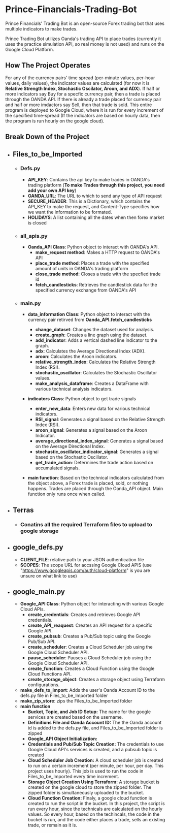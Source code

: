 # Prince-Financials-Trading-Bot

Prince Financials' Trading Bot is an open-source Forex trading bot that uses multiple indicators to make trades.

Prince Trading Bot utilizes Oanda's trading API to place trades (currently it uses the practice simulation API, so real money is not used) and runs on the Google Cloud Platform.

## How The Project Operates
For any of the currency pairs' time spread (per-minute values, per-hour values, daily values), the indicator values are calculated (for now it is **Relative Strength Index, Stochastic Oscilator, Aroon, and ADX**). If half or more indicators say Buy for a specfic currency pair, then a trade is placed through the OANDA API. If there is already a trade placed for currency pair and half or more imdactors say Sell, then that trade is sold. 
This entire program is deployed to Google Cloud, where it is run for every increment of the specified time-spread (If the indicators are based on hourly data, then the program is run hourly on the google cloud).

## Break Down of the Project
- ## Files_to_be_Imported
  - ### Defs.py
    - **API_KEY**: Contains the api key to make trades in OANDA's trading platform (**To make Trades through this project, you need add your own API key**)
    - **OANDA_URL**: The URL to which to send any type of API request
    - **SECURE_HEADER**: This is a Dictionary, which contains the API_KEY to make the request, and Content-Type specifies how we want the information to be formated.
    - **HOLIDAYS**: A list containing all the dates when then forex market is closed
   
  - ### all_apis.py
    - **Oanda_API Class**: Python object to interact with OANDA's API.
      - **make_request method**: Makes a HTTP request to OANDA's API
      - **place_trade method**: Places a trade with the specified amount of units in OANDA's trading platform
      - **close_trade method**: Closes a trade with the specfied trade id
      - **fetch_candlesticks**: Retrieves the candlestick data for the specified currency exchange from OANDA's API 

  - ### main.py
    - **data_information Class**: Python object to interact with the currency pair retirved from **Oanda_API.fetch_candlesticks**
      - **change_dataset**: Changes the dataset used for analysis.
      - **create_graph**: Creates a line graph using the dataset.
      - **add_indicator**: Adds a vertical dashed line indicator to the graph.
      - **adx**: Calculates the Average Directional Index (ADX).
      - **aroon**: Calculates the Aroon indicators.
      - **relative_strength_index**: Calculates the Relative Strength Index (RSI).
      - **stochastic_oscillator**: Calculates the Stochastic Oscillator values.
      - **make_analysis_dataframe**: Creates a DataFrame with various technical analysis indicators.
  
    - **indicators Class**: Python object to get trade signals
      - **enter_new_data**: Enters new data for various technical indicators.
      - **RSI_signal**: Generates a signal based on the Relative Strength Index (RSI).
      - **aroon_signal**: Generates a signal based on the Aroon Indicator.
      - **average_directional_index_signal**: Generates a signal based on the Average Directional Index.
      - **stochastic_oscillator_indicator_signal**: Generates a signal based on the Stochastic Oscillator.
      - **get_trade_action**: Determines the trade action based on accumulated signals.

    - **main function**: Based on the technical indicators calculated from the object above, a Forex trade is placed, sold, or nothing happens. Trades are placed through the Oanda_API object. Main function only runs once when called.
- ## Terras
  - ### Conatins all the required Terraform files to upload to google storage
- ## google_defs.py
  - **CLIENT_FILE**: relative path to your JSON authentication file
  - **SCOPES**: The scope URL for accssing Google Cloud APIS (use "https://www.googleapis.com/auth/cloud-platform" is you are unsure on what link to use)
- ## google_main.py
  - **Google_API Class**: Python object for interacting with various Google Cloud APIs.
    - **create_credentials**: Creates and retrieves Google API credentials.
    - **create_API_reaquest**: Creates an API request for a specific Google API.
    - **create_pubsub**: Creates a Pub/Sub topic using the Google Pub/Sub API.
    - **create_scheduler**: Creates a Cloud Scheduler job using the Google Cloud Scheduler API.
    - **pause_scheduler**: Pauses a Cloud Scheduler job using the Google Cloud Scheduler API.
    - **create_function**: Creates a Cloud Function using the Google Cloud Functions API.
    - **create_storage_object**: Creates a storage object using Terraform configurations.
  - **make_defs_to_import**: Adds the user's Oanda Account ID to the defs.py file in Files_to_be_Imported folder
  - **make_zip_store**: zips the Files_to_be_Imported folder
  - **main function**
    - **Bucket, Topic, and Job ID Setup:** The name for the google services are created based on the username. 
    - **Definitions File and Oanda Account ID:** The the Oanda account id is added to the defs.py file, and Files_to_be_Imported folder is zipped
    - **Google_API Object Initialization:**
    - **Credentials and Pub/Sub Topic Creation:** The credentials to use Google Cloud API's services is created, and a pubsub topic is created
    - **Cloud Scheduler Job Creation:** A cloud scheduler job is created to run on a certain increment (per minute, per hour, per day. This project uses hourly). This job is used to run the code in Files_to_be_Imported every time increment. 
    - **Storage Object Creation Using Terraform:** A storage bucket is created on the google cloud to store the zipped folder. The zipped folder is simultaneously uploaded to the bucket. 
    - **Cloud Function Creation:** Finaly, a google cloud function is created to run the script in the bucket. In this project, the script is run every hour, since the technicals are calculated on the hourly values. So every hour, based on the techincals, the code in the bucket is run, and the code either places a trade, sells an existing trade, or remain as it is. 
